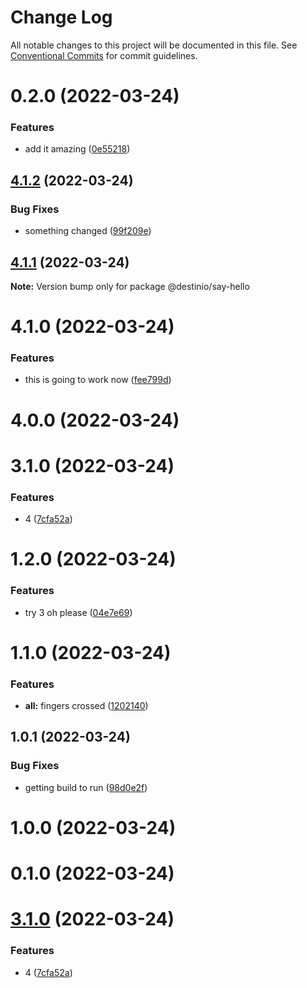 # Change Log

All notable changes to this project will be documented in this file.
See [Conventional Commits](https://conventionalcommits.org) for commit guidelines.

# 0.2.0 (2022-03-24)


### Features

* add it amazing ([0e55218](https://github.com/destinio/destin/commit/0e5521895ed6febb70bdc3a2ba8089ae4bdcee42))





## [4.1.2](https://github.com/destinio/destin/compare/@destinio/say-hello@4.1.1...@destinio/say-hello@4.1.2) (2022-03-24)


### Bug Fixes

* something changed ([99f209e](https://github.com/destinio/destin/commit/99f209e06f6655662e2715be3aa474829498c591))





## [4.1.1](https://github.com/destinio/destin/compare/@destinio/say-hello@4.1.0...@destinio/say-hello@4.1.1) (2022-03-24)

**Note:** Version bump only for package @destinio/say-hello





# 4.1.0 (2022-03-24)


### Features

* this is going to work now ([fee799d](https://github.com/destinio/destin/commit/fee799d61fe47f06086956eea897daa1d54c0473))



# 4.0.0 (2022-03-24)



# 3.1.0 (2022-03-24)


### Features

* 4 ([7cfa52a](https://github.com/destinio/destin/commit/7cfa52a88d09d908cd4ac1086509ab6ae9b02e6b))



# 1.2.0 (2022-03-24)


### Features

* try 3 oh please ([04e7e69](https://github.com/destinio/destin/commit/04e7e691f3edb5bb0af4b547886a2833e5ba74f4))



# 1.1.0 (2022-03-24)


### Features

* **all:** fingers crossed ([1202140](https://github.com/destinio/destin/commit/120214054b6c13b3ac8f622ee38e1d457a04efd1))



## 1.0.1 (2022-03-24)


### Bug Fixes

* getting build to run ([98d0e2f](https://github.com/destinio/destin/commit/98d0e2f346d70a7ce8a32491d2d6b6fba783b0c6))



# 1.0.0 (2022-03-24)



# 0.1.0 (2022-03-24)





# [3.1.0](https://github.com/destinio/destin/compare/v1.2.0...v3.1.0) (2022-03-24)


### Features

* 4 ([7cfa52a](https://github.com/destinio/destin/commit/7cfa52a88d09d908cd4ac1086509ab6ae9b02e6b))
